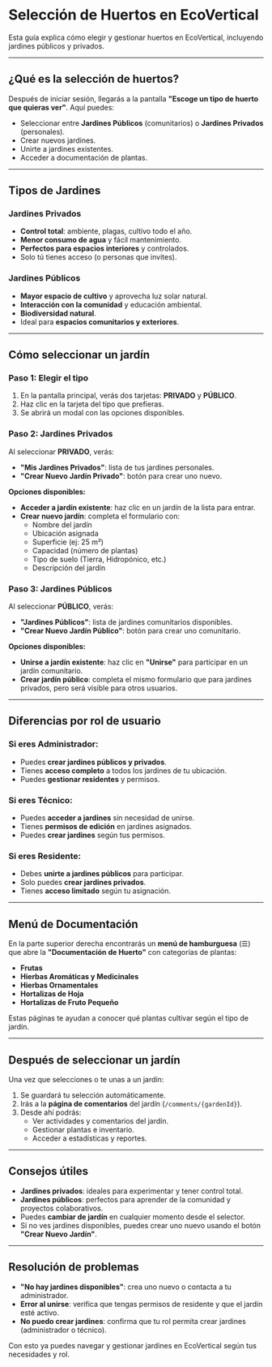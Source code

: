# Selección de Huertos en EcoVertical

Esta guía explica cómo elegir y gestionar huertos en EcoVertical, incluyendo jardines públicos y privados.

---

## ¿Qué es la selección de huertos?
Después de iniciar sesión, llegarás a la pantalla **"Escoge un tipo de huerto que quieras ver"**. Aquí puedes:
- Seleccionar entre **Jardines Públicos** (comunitarios) o **Jardines Privados** (personales).
- Crear nuevos jardines.
- Unirte a jardines existentes.
- Acceder a documentación de plantas.

---

## Tipos de Jardines

### Jardines Privados
- **Control total**: ambiente, plagas, cultivo todo el año.
- **Menor consumo de agua** y fácil mantenimiento.
- **Perfectos para espacios interiores** y controlados.
- Solo tú tienes acceso (o personas que invites).

### Jardines Públicos  
- **Mayor espacio de cultivo** y aprovecha luz solar natural.
- **Interacción con la comunidad** y educación ambiental.
- **Biodiversidad natural**.
- Ideal para **espacios comunitarios y exteriores**.

---

## Cómo seleccionar un jardín

### Paso 1: Elegir el tipo
1. En la pantalla principal, verás dos tarjetas: **PRIVADO** y **PÚBLICO**.
2. Haz clic en la tarjeta del tipo que prefieras.
3. Se abrirá un modal con las opciones disponibles.

### Paso 2: Jardines Privados
Al seleccionar **PRIVADO**, verás:
- **"Mis Jardines Privados"**: lista de tus jardines personales.
- **"Crear Nuevo Jardín Privado"**: botón para crear uno nuevo.

**Opciones disponibles:**
- **Acceder a jardín existente**: haz clic en un jardín de la lista para entrar.
- **Crear nuevo jardín**: completa el formulario con:
  - Nombre del jardín
  - Ubicación asignada
  - Superficie (ej: 25 m²)
  - Capacidad (número de plantas)
  - Tipo de suelo (Tierra, Hidropónico, etc.)
  - Descripción del jardín

### Paso 3: Jardines Públicos
Al seleccionar **PÚBLICO**, verás:
- **"Jardines Públicos"**: lista de jardines comunitarios disponibles.
- **"Crear Nuevo Jardín Público"**: botón para crear uno comunitario.

**Opciones disponibles:**
- **Unirse a jardín existente**: haz clic en **"Unirse"** para participar en un jardín comunitario.
- **Crear jardín público**: completa el mismo formulario que para jardines privados, pero será visible para otros usuarios.

---

## Diferencias por rol de usuario

### Si eres Administrador:
- Puedes **crear jardines públicos y privados**.
- Tienes **acceso completo** a todos los jardines de tu ubicación.
- Puedes **gestionar residentes** y permisos.

### Si eres Técnico:
- Puedes **acceder a jardines** sin necesidad de unirse.
- Tienes **permisos de edición** en jardines asignados.
- Puedes **crear jardines** según tus permisos.

### Si eres Residente:
- Debes **unirte a jardines públicos** para participar.
- Solo puedes **crear jardines privados**.
- Tienes **acceso limitado** según tu asignación.

---

## Menú de Documentación
En la parte superior derecha encontrarás un **menú de hamburguesa** (☰) que abre la **"Documentación de Huerto"** con categorías de plantas:
- **Frutas**
- **Hierbas Aromáticas y Medicinales** 
- **Hierbas Ornamentales**
- **Hortalizas de Hoja**
- **Hortalizas de Fruto Pequeño**

Estas páginas te ayudan a conocer qué plantas cultivar según el tipo de jardín.

---

## Después de seleccionar un jardín
Una vez que selecciones o te unas a un jardín:
1. Se guardará tu selección automáticamente.
2. Irás a la **página de comentarios** del jardín (`/comments/{gardenId}`).
3. Desde ahí podrás:
   - Ver actividades y comentarios del jardín.
   - Gestionar plantas e inventario.
   - Acceder a estadísticas y reportes.

---

## Consejos útiles
- **Jardines privados**: ideales para experimentar y tener control total.
- **Jardines públicos**: perfectos para aprender de la comunidad y proyectos colaborativos.
- Puedes **cambiar de jardín** en cualquier momento desde el selector.
- Si no ves jardines disponibles, puedes crear uno nuevo usando el botón **"Crear Nuevo Jardín"**.

---

## Resolución de problemas
- **"No hay jardines disponibles"**: crea uno nuevo o contacta a tu administrador.
- **Error al unirse**: verifica que tengas permisos de residente y que el jardín esté activo.
- **No puedo crear jardines**: confirma que tu rol permita crear jardines (administrador o técnico).

Con esto ya puedes navegar y gestionar jardines en EcoVertical según tus necesidades y rol.
